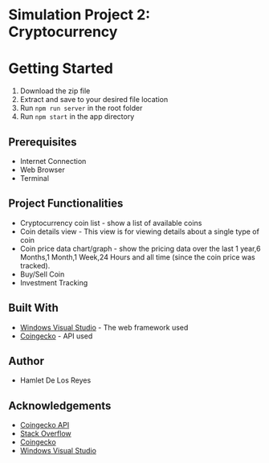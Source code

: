 #  Simulation Project 2: Cryptocurrency

# Getting Started
1. Download the zip file
2. Extract and save to your desired file location
3. Run `npm run server` in the root folder
4. Run `npm start` in the app directory


## Prerequisites

   -  Internet Connection
   - Web Browser
   - Terminal

## Project Functionalities
- Cryptocurrency coin list - show a list of available coins
- Coin details view - This view is for viewing details about a single type of coin
-  Coin price data chart/graph - show the pricing data over the last 1 year,6 Months,1 Month,1 Week,24 Hours and all time (since the coin price was tracked).
- Buy/Sell Coin
- Investment Tracking


## Built With
- [Windows Visual Studio](https://code.visualstudio.com) - The web framework used
- [Coingecko](https://www.coingecko.com/en/api) - API used



## Author

- Hamlet De Los Reyes



## Acknowledgements
- [Coingecko API](https://www.coingecko.com/en/api)
- [Stack Overflow](https://stackoverflow.com/)
- [Coingecko](https://www.coingecko.com/en)
- [Windows Visual Studio](https://code.visualstudio.com)


